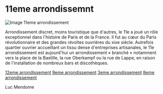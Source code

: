 # 11eme arrondissemnt

![Image 11eme arrondissement](/jeu-heros-paris/img11eme.jpg "Image 11eme arrondissement")


Arrondissement discret, moins touristique que d'autres, le 11e a joué un rôle exceptionnel dans l'histoire de Paris et de la France. Il fut au cœur du Paris révolutionnaire et des grandes révoltes ouvrières du xixe siècle. Autrefois quartier ouvrier accueillant un tissu dense d'entreprises artisanales, le 11e arrondissement est aujourd'hui un arrondissement « branché » notamment vers la place de la Bastille, la rue Oberkampf ou la rue de Lappe, en raison de l'installation de nombreux bars et discothèques.


[12eme arrondissement](12eme.md)
[9eme arrondissement](9.md)
[3eme arrondissement](3.md)
[8eme arrondissement](8.md)

Luc Mendome
